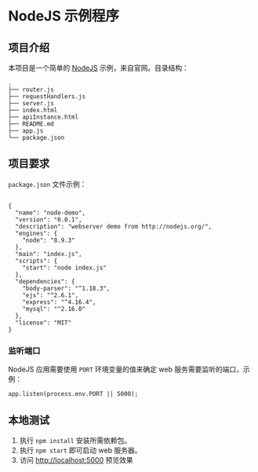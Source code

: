 # NodeJS 示例程序

## 项目介绍

本项目是一个简单的 [NodeJS](http://nodejs.org) 示例，来自官网。目录结构：

```
.
├── router.js
├── requestHandlers.js
├── server.js
├── index.html
├── apiInstance.html
├── README.md
├── app.js
└── package.json
```

## 项目要求


`package.json` 文件示例：

```

{
  "name": "node-demo",
  "version": "0.0.1",
  "description": "webserver demo from http://nodejs.org/",
  "engines": {
    "node": "8.9.3"
  },
  "main": "index.js",
  "scripts": {
    "start": "node index.js"
  },
  "dependencies": {
    "body-parser": "^1.18.3",
    "ejs": "^2.6.1",
    "express": "^4.16.4",
    "mysql": "^2.16.0"
  },
  "license": "MIT"
}

```

### 监听端口

NodeJS 应用需要使用 `PORT` 环境变量的值来确定 web 服务需要监听的端口，示例：

```
app.listen(process.env.PORT || 5000);
```



## 本地测试

1. 执行 `npm install` 安装所需依赖包。
2. 执行 `npm start` 即可启动 web 服务器。
3. 访问 <http://localhost:5000> 预览效果
